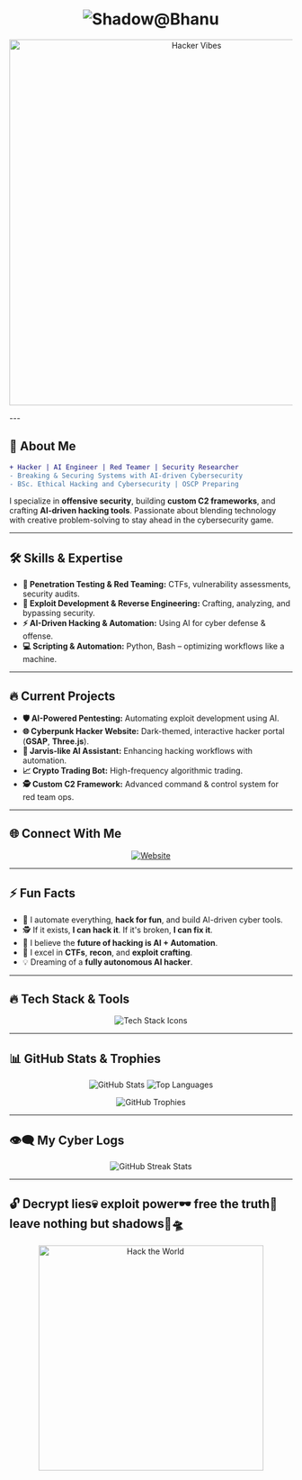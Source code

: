 <!-- 🚀 Shadow@Bhanu 😈 -->

<h1 align="center">
  <img src="https://readme-typing-svg.herokuapp.com?font=Orbitron&size=38&duration=5000&color=00FF00&center=true&vCenter=true&width=750&height=65&lines=%E2%9A%A1+Shadow@Bhanu+%E2%9A%A1;Ethical+Hacking+with+AI+%E2%9A%A1;Exploiting+and+Securing+the+Future!" alt="Shadow@Bhanu">
</h1>

<p align="center">
  <img src="https://media.giphy.com/media/RbDKaczqWovIugyJmW/giphy.gif" width="650" alt="Hacker Vibes">
</p>
---

## 🦇 About Me

```diff
+ Hacker | AI Engineer | Red Teamer | Security Researcher
- Breaking & Securing Systems with AI-driven Cybersecurity
- BSc. Ethical Hacking and Cybersecurity | OSCP Preparing
```

I specialize in **offensive security**, building **custom C2 frameworks**, and crafting **AI-driven hacking tools**. Passionate about blending technology with creative problem-solving to stay ahead in the cybersecurity game.

---

## 🛠️ Skills & Expertise

- **🔺 Penetration Testing & Red Teaming:** CTFs, vulnerability assessments, security audits.
- **🔹 Exploit Development & Reverse Engineering:** Crafting, analyzing, and bypassing security.
- **⚡ AI-Driven Hacking & Automation:** Using AI for cyber defense & offense.
- **💻 Scripting & Automation:** Python, Bash – optimizing workflows like a machine.

---

## 🔥 Current Projects

- **🛡️ AI-Powered Pentesting:** Automating exploit development using AI.
- **🌐 Cyberpunk Hacker Website:** Dark-themed, interactive hacker portal (**GSAP**, **Three.js**).
- **🧠 Jarvis-like AI Assistant:** Enhancing hacking workflows with automation.
- **📈 Crypto Trading Bot:** High-frequency algorithmic trading.
- **🕵️ Custom C2 Framework:** Advanced command & control system for red team ops.

---

## 🌐 Connect With Me

<p align="center">
  <a href="https://bhanuguragain.com.np">
    <img src="https://img.shields.io/badge/Website-0A66C2?style=for-the-badge&logo=Google-Chrome&logoColor=white" alt="Website">
  </a>
</p>

---

## ⚡ Fun Facts

- 🚀 I automate everything, **hack for fun**, and build AI-driven cyber tools.
- 🕵️ If it exists, **I can hack it**. If it's broken, **I can fix it**.
- 🧠 I believe the **future of hacking is AI + Automation**.
- 🎯 I excel in **CTFs**, **recon**, and **exploit crafting**.
- 💡 Dreaming of a **fully autonomous AI hacker**.

---

## 🔥 Tech Stack & Tools

<p align="center">
  <img src="https://skillicons.dev/icons?i=python,bash,kali,postgresql,mysql,html,css,js,php" alt="Tech Stack Icons">
</p>

---

## 📊 GitHub Stats & Trophies

<p align="center">
  <img src="https://github-readme-stats.vercel.app/api?username=BhanuGuragain0&show_icons=true&theme=radical&hide_border=true&include_all_commits=true" alt="GitHub Stats">
  <img src="https://github-readme-stats.vercel.app/api/top-langs/?username=BhanuGuragain0&layout=compact&theme=radical&hide_border=true" alt="Top Languages">
</p>

<p align="center">
  <img src="https://github-profile-trophy.vercel.app/?username=BhanuGuragain0&theme=radical&no-bg=true&no-frame=true" alt="GitHub Trophies">
</p>

---

## 👁️‍🗨️ My Cyber Logs

<p align="center">
  <img src="https://github-readme-streak-stats.herokuapp.com/?user=BhanuGuragain0&theme=matrix&hide_border=true&border_radius=15" alt="GitHub Streak Stats">
</p>

---

## 🔓 Decrypt lies💀 exploit power🕶️ free the truth🥱 leave nothing but shadows🤘🛸

<p align="center">
  <img src="https://media.giphy.com/media/xT9IgzoKnwFNmISR8I/giphy.gif" width="400" alt="Hack the World">
</p>
